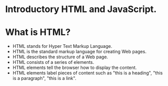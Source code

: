 # Introductory HTML and JavaScript.

# What is HTML?
* HTML stands for Hyper Text Markup Language.
* HTML is the standard markup language for creating Web pages.
* HTML describes the structure of a Web page.
* HTML consists of a series of elements.
* HTML elements tell the browser how to display the content.
* HTML elements label pieces of content such as "this is a heading", "this is a paragraph", "this is a link".






